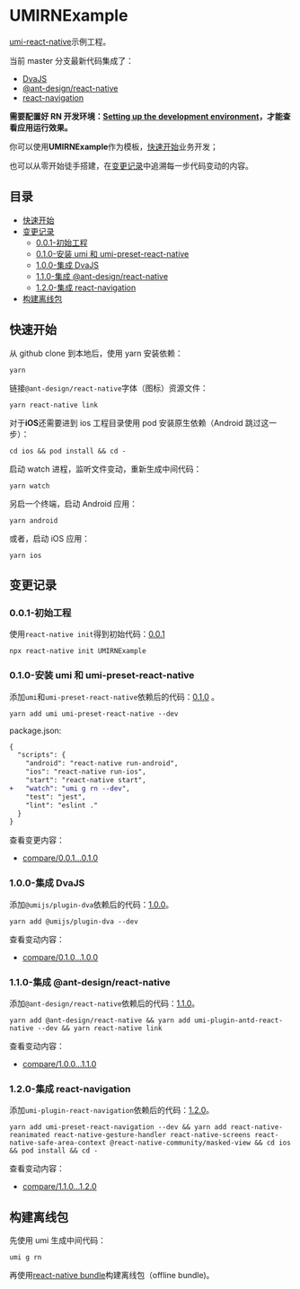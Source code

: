 # UMIRNExample

[umi-react-native](https://github.com/xuyuanxiang/umi-react-native#readme)示例工程。

当前 master 分支最新代码集成了：

- [DvaJS](https://dvajs.com/)
- [@ant-design/react-native](https://rn.mobile.ant.design/index-cn)
- [react-navigation](https://reactnavigation.org/)

**需要配置好 RN 开发环境：[Setting up the development environment](https://reactnative.dev/docs/environment-setup)，才能查看应用运行效果。**

你可以使用**UMIRNExample**作为模板，[快速开始](#%E5%BF%AB%E9%80%9F%E5%BC%80%E5%A7%8B)业务开发；

也可以从零开始徒手搭建，在[变更记录](#%E5%8F%98%E6%9B%B4%E8%AE%B0%E5%BD%95)中追溯每一步代码变动的内容。

## 目录

- [快速开始](#%E5%BF%AB%E9%80%9F%E5%BC%80%E5%A7%8B)
- [变更记录](#%E5%8F%98%E6%9B%B4%E8%AE%B0%E5%BD%95)
  - [0.0.1-初始工程](#001-%E5%88%9D%E5%A7%8B%E5%B7%A5%E7%A8%8B)
  - [0.1.0-安装 umi 和 umi-preset-react-native](#010-%E5%AE%89%E8%A3%85-umi-%E5%92%8C-umi-preset-react-native)
  - [1.0.0-集成 DvaJS](#100-%E9%9B%86%E6%88%90-dvajs)
  - [1.1.0-集成 @ant-design/react-native](#110-%E9%9B%86%E6%88%90-ant-designreact-native)
  - [1.2.0-集成 react-navigation](#120-%E9%9B%86%E6%88%90-react-navigation)
- [构建离线包](#%E6%9E%84%E5%BB%BA%E7%A6%BB%E7%BA%BF%E5%8C%85)

## 快速开始

从 github clone 到本地后，使用 yarn 安装依赖：

```npm
yarn
```

链接`@ant-design/react-native`字体（图标）资源文件：

```npm
yarn react-native link
```

对于**iOS**还需要进到 ios 工程目录使用 pod 安装原生依赖（Android 跳过这一步）：

```shell
cd ios && pod install && cd -
```

启动 watch 进程，监听文件变动，重新生成中间代码：

```npm
yarn watch
```

另启一个终端，启动 Android 应用：

```npm
yarn android
```

或者，启动 iOS 应用：

```npm
yarn ios
```

## 变更记录

### 0.0.1-初始工程

使用`react-native init`得到初始代码：[0.0.1](https://github.com/xuyuanxiang/UMIRNExample/tree/0.0.1)

```npm
npx react-native init UMIRNExample
```

### 0.1.0-安装 umi 和 umi-preset-react-native

添加`umi`和`umi-preset-react-native`依赖后的代码：[0.1.0](https://github.com/xuyuanxiang/UMIRNExample/tree/0.1.0) 。

```npm
yarn add umi umi-preset-react-native --dev
```

package.json:

```diff
{
  "scripts": {
    "android": "react-native run-android",
    "ios": "react-native run-ios",
    "start": "react-native start",
+   "watch": "umi g rn --dev",
    "test": "jest",
    "lint": "eslint ."
  }
}
```

查看变更内容：

- [compare/0.0.1...0.1.0](https://github.com/xuyuanxiang/UMIRNExample/compare/0.0.1...0.1.0)

### 1.0.0-集成 DvaJS

添加`@umijs/plugin-dva`依赖后的代码：[1.0.0](https://github.com/xuyuanxiang/UMIRNExample/tree/1.0.0)。

```npm
yarn add @umijs/plugin-dva --dev
```

查看变动内容：

- [compare/0.1.0...1.0.0](https://github.com/xuyuanxiang/UMIRNExample/compare/0.1.0...1.0.0)

### 1.1.0-集成 @ant-design/react-native

添加`@ant-design/react-native`依赖后的代码：[1.1.0](https://github.com/xuyuanxiang/UMIRNExample/tree/1.1.0)。

```npm
yarn add @ant-design/react-native && yarn add umi-plugin-antd-react-native --dev && yarn react-native link
```

查看变动内容：

- [compare/1.0.0...1.1.0](https://github.com/xuyuanxiang/UMIRNExample/compare/1.0.0...1.1.0)

### 1.2.0-集成 react-navigation

添加`umi-plugin-react-navigation`依赖后的代码：[1.2.0](https://github.com/xuyuanxiang/UMIRNExample/tree/1.2.0)。

```npm
yarn add umi-preset-react-navigation --dev && yarn add react-native-reanimated react-native-gesture-handler react-native-screens react-native-safe-area-context @react-native-community/masked-view && cd ios && pod install && cd -
```

查看变动内容：

- [compare/1.1.0...1.2.0](https://github.com/xuyuanxiang/UMIRNExample/compare/1.0.0...1.2.0)

## 构建离线包

先使用 umi 生成中间代码：

```npm
umi g rn
```

再使用[react-native bundle](https://github.com/react-native-community/cli/blob/master/docs/commands.md#bundle)构建离线包（offline bundle)。
